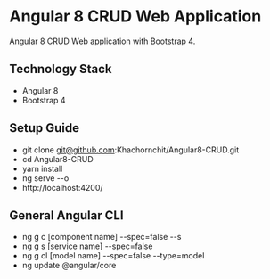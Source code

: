 # Angular 8 CRUD Web Application
Angular 8 CRUD Web application with Bootstrap 4.

## Technology Stack
* Angular 8
* Bootstrap 4

## Setup Guide
* git clone git@github.com:Khachornchit/Angular8-CRUD.git
* cd Angular8-CRUD
* yarn install
* ng serve --o
* http://localhost:4200/

## General Angular CLI
* ng g c [component name] --spec=false --s
* ng g s [service name] --spec=false
* ng g cl [model name] --spec=false --type=model
* ng update @angular/core